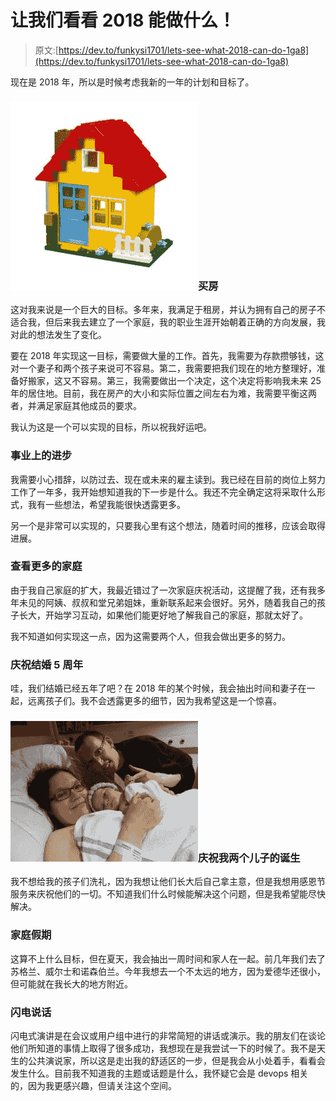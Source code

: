 # 让我们看看 2018 能做什么！

> 原文:[https://dev.to/funkysi1701/lets-see-what-2018-can-do-1ga8](https://dev.to/funkysi1701/lets-see-what-2018-can-do-1ga8)

现在是 2018 年，所以是时候考虑我新的一年的计划和目标了。

### ![House](img/7fb27ec5b0a22cbd6466423ec320d330.png)买房

这对我来说是一个巨大的目标。多年来，我满足于租房，并认为拥有自己的房子不适合我，但后来我去建立了一个家庭，我的职业生涯开始朝着正确的方向发展，我对此的想法发生了变化。

要在 2018 年实现这一目标，需要做大量的工作。首先，我需要为存款攒够钱，这对一个妻子和两个孩子来说可不容易。第二，我需要把我们现在的地方整理好，准备好搬家，这又不容易。第三，我需要做出一个决定，这个决定将影响我未来 25 年的居住地。目前，我在房产的大小和实际位置之间左右为难，我需要平衡这两者，并满足家庭其他成员的要求。

我认为这是一个可以实现的目标，所以祝我好运吧。

### 事业上的进步

我需要小心措辞，以防过去、现在或未来的雇主读到。我已经在目前的岗位上努力工作了一年多，我开始想知道我的下一步是什么。我还不完全确定这将采取什么形式，我有一些想法，希望我能很快透露更多。

另一个是非常可以实现的，只要我心里有这个想法，随着时间的推移，应该会取得进展。

### 查看更多的家庭

由于我自己家庭的扩大，我最近错过了一次家庭庆祝活动，这提醒了我，还有我多年未见的阿姨、叔叔和堂兄弟姐妹，重新联系起来会很好。另外，随着我自己的孩子长大，开始学习互动，如果他们能更好地了解我自己的家庭，那就太好了。

我不知道如何实现这一点，因为这需要两个人，但我会做出更多的努力。

### 庆祝结婚 5 周年

哇，我们结婚已经五年了吧？在 2018 年的某个时候，我会抽出时间和妻子在一起，远离孩子们。我不会透露更多的细节，因为我希望这是一个惊喜。

### ![Celebrate James and Edward](img/05d7e73eec8d6f57a6b65d9d85a6ef40.png)庆祝我两个儿子的诞生

我不想给我的孩子们洗礼，因为我想让他们长大后自己拿主意，但是我想用感恩节服务来庆祝他们的一切。不知道我们什么时候能解决这个问题，但是我希望能尽快解决。

### 家庭假期

这算不上什么目标，但在夏天，我会抽出一周时间和家人在一起。前几年我们去了苏格兰、威尔士和诺森伯兰。今年我想去一个不太远的地方，因为爱德华还很小，但可能就在我长大的地方附近。

### 闪电说话

闪电式演讲是在会议或用户组中进行的非常简短的讲话或演示。我的朋友们在谈论他们所知道的事情上取得了很多成功，我想现在是我尝试一下的时候了。我不是天生的公共演说家，所以这是走出我的舒适区的一步，但是我会从小处着手，看看会发生什么。目前我不知道我的主题或话题是什么，我怀疑它会是 devops 相关的，因为我更感兴趣，但请关注这个空间。